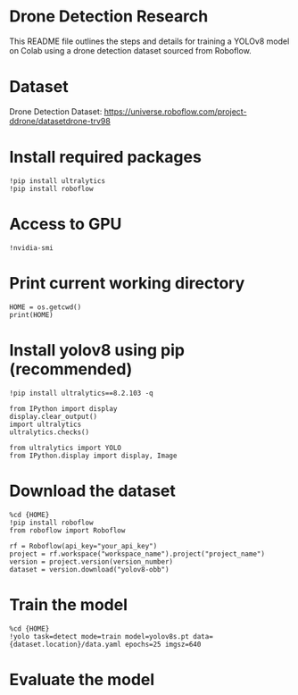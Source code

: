 # Drone Detection Research
This README file outlines the steps and details for training a YOLOv8 model on Colab using a drone detection dataset sourced from Roboflow.

# Dataset
Drone Detection Dataset:
https://universe.roboflow.com/project-ddrone/datasetdrone-trv98

# Install required packages
```
!pip install ultralytics
!pip install roboflow
```

# Access to GPU
```
!nvidia-smi
```

# Print current working directory
```import os
HOME = os.getcwd()
print(HOME)
```
# Install yolov8 using pip (recommended)
```
!pip install ultralytics==8.2.103 -q

from IPython import display
display.clear_output()
import ultralytics
ultralytics.checks()

from ultralytics import YOLO
from IPython.display import display, Image
```
# Download the dataset
```
%cd {HOME}
!pip install roboflow
from roboflow import Roboflow

rf = Roboflow(api_key="your_api_key")
project = rf.workspace("workspace_name").project("project_name")
version = project.version(version_number)
dataset = version.download("yolov8-obb")
```
# Train the model
```
%cd {HOME}
!yolo task=detect mode=train model=yolov8s.pt data={dataset.location}/data.yaml epochs=25 imgsz=640
```

# Evaluate the model


